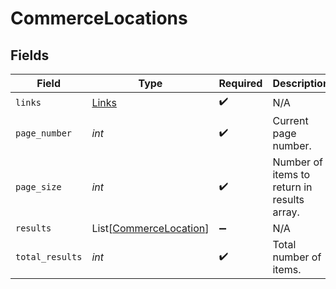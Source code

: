 # CommerceLocations


## Fields

| Field                                                             | Type                                                              | Required                                                          | Description                                                       |
| ----------------------------------------------------------------- | ----------------------------------------------------------------- | ----------------------------------------------------------------- | ----------------------------------------------------------------- |
| `links`                                                           | [Links](../../models/shared/links.md)                             | :heavy_check_mark:                                                | N/A                                                               |
| `page_number`                                                     | *int*                                                             | :heavy_check_mark:                                                | Current page number.                                              |
| `page_size`                                                       | *int*                                                             | :heavy_check_mark:                                                | Number of items to return in results array.                       |
| `results`                                                         | List[[CommerceLocation](../../models/shared/commercelocation.md)] | :heavy_minus_sign:                                                | N/A                                                               |
| `total_results`                                                   | *int*                                                             | :heavy_check_mark:                                                | Total number of items.                                            |